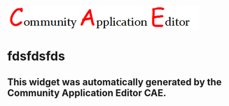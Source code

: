 ![CAE](https://github.com/CAE-Community-Application-Editor/frontendComponent-25/blob/gh-pages/img/logo.png)  

fdsfdsfds
===================


This widget was automatically generated by the Community Application Editor CAE.  
---------------
